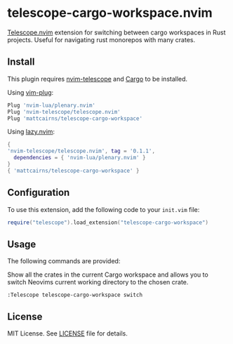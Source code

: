 # telescope-cargo-workspace.nvim

[Telescope.nvim](https://github.com/nvim-telescope/telescope.nvim) extension for switching between cargo workspaces in Rust projects.  Useful for navigating rust monorepos with many crates.

## Install

This plugin requires [nvim-telescope](https://github.com/nvim-telescope/telescope.nvim) and [Cargo](https://www.rust-lang.org/) to be installed.

Using [vim-plug](https://github.com/junegunn/vim-plug):

```lua
Plug 'nvim-lua/plenary.nvim'
Plug 'nvim-telescope/telescope.nvim'
Plug 'mattcairns/telescope-cargo-workspace'
```

Using [lazy.nvim](https://github.com/folke/lazy.nvim):

```lua
{
'nvim-telescope/telescope.nvim', tag = '0.1.1',
  dependencies = { 'nvim-lua/plenary.nvim' }
}
{ 'mattcairns/telescope-cargo-workspace' }
```

## Configuration

To use this extension, add the following code to your `init.vim` file:

```lua
require("telescope").load_extension("telescope-cargo-workspace")
```

## Usage

The following commands are provided:

Show all the crates in the current Cargo workspace and allows you to switch Neovims current working directory to the chosen crate.
```vimscript
:Telescope telescope-cargo-workspace switch
```

<!-- This command shows all the cargo workspaces in the current Rust project and opens the selected one without changing the current workspace. -->
<!-- ```vimscript -->
<!-- :Telescope telescope-cargo-workspace oneshot -->
<!-- ``` -->

## License

MIT License. See [LICENSE](./LICENSE) file for details.


